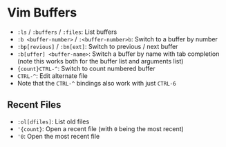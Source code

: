 # Vim Buffers

- `:ls` / `:buffers` / `:files`: List buffers
- `:b <buffer-number>` / `:<buffer-number>b`: Switch to a buffer by number
- `:bp[revious]` / `:bn[ext]`: Switch to previous / next buffer
- `:b[uffer] <buffer-name>`: Switch a buffer by name with tab completion (note this works both for the buffer list and arguments list)
- `{count}CTRL-^`: Switch to count numbered buffer
- `CTRL-^`: Edit alternate file
- Note that the `CTRL-^` bindings also work with just `CTRL-6`

## Recent Files

- `:ol[dfiles]`: List old files
- `'{count}`: Open a recent file (with `0` being the most recent)
- `'0`: Open the most recent file
